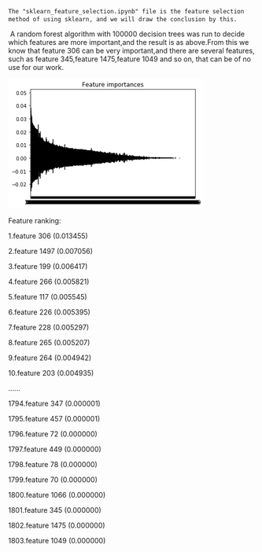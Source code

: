   	The "sklearn_feature_selection.ipynb" file is the feature selection method of using sklearn, and we will draw the conclusion by this.

​	A random forest algorithm with 100000 decision trees was run to decide which features are more important,and the result is as above.From this we know that feature 306 can be very important,and there are several features, such as feature 345,feature 1475,feature 1049 and so on, that can be of no use for our work.

![alt text](feature_importance.png)

Feature ranking:

1.feature 306 (0.013455)

2.feature 1497 (0.007056)

3.feature 199 (0.006417)

4.feature 266 (0.005821)

5.feature 117 (0.005545)

6.feature 226 (0.005395)

7.feature 228 (0.005297)

8.feature 265 (0.005207)

9.feature 264 (0.004942)

10.feature 203 (0.004935)

......

1794.feature 347 (0.000001)

1795.feature 457 (0.000001)

1796.feature 72 (0.000000)

1797.feature 449 (0.000000)

1798.feature 78 (0.000000)

1799.feature 70 (0.000000)

1800.feature 1066 (0.000000)

1801.feature 345 (0.000000)

1802.feature 1475 (0.000000)

1803.feature 1049 (0.000000)